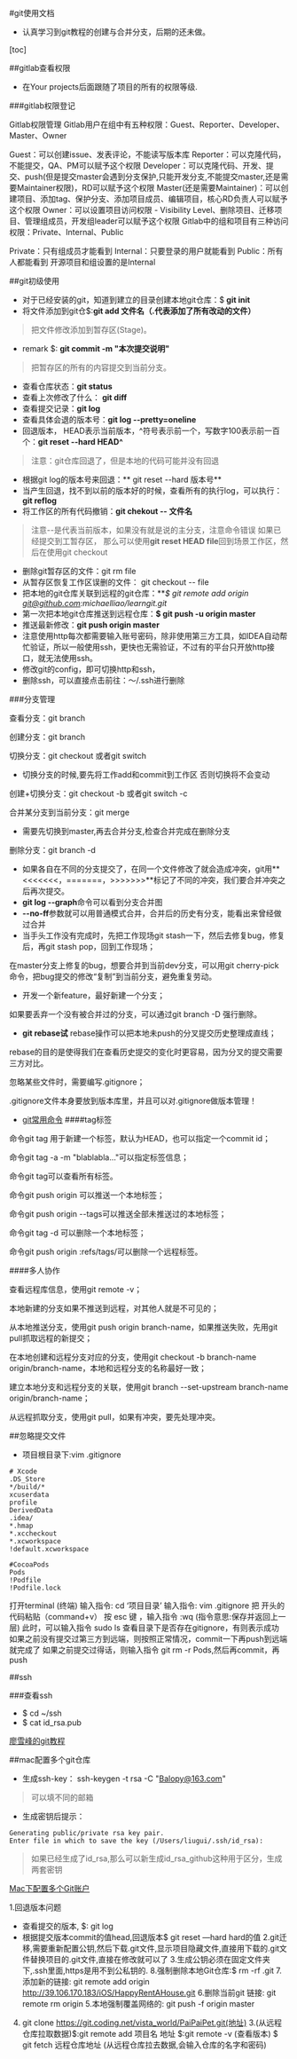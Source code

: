 #git使用文档

- 认真学习到git教程的创建与合并分支，后期的还未做。

[toc]

##gitlab查看权限

- 在Your projects后面跟随了项目的所有的权限等级.

###gitlab权限登记

Gitlab权限管理
Gitlab用户在组中有五种权限：Guest、Reporter、Developer、Master、Owner

Guest：可以创建issue、发表评论，不能读写版本库
Reporter：可以克隆代码，不能提交，QA、PM可以赋予这个权限
Developer：可以克隆代码、开发、提交、push(但是提交master会遇到分支保护,只能开发分支,不能提交master,还是需要Maintainer权限)，RD可以赋予这个权限
Master(还是需要Maintainer)：可以创建项目、添加tag、保护分支、添加项目成员、编辑项目，核心RD负责人可以赋予这个权限
Owner：可以设置项目访问权限 - Visibility Level、删除项目、迁移项目、管理组成员，开发组leader可以赋予这个权限
Gitlab中的组和项目有三种访问权限：Private、Internal、Public

Private：只有组成员才能看到
Internal：只要登录的用户就能看到
Public：所有人都能看到
开源项目和组设置的是Internal

##git初级使用

- 对于已经安装的git，知道到建立的目录创建本地git仓库：$ **git init**
- 将文件添加到git仓$:**git add 文件名（.代表添加了所有改动的文件）**
> 把文件修改添加到暂存区(Stage)。
- remark $: **git commit -m "本次提交说明"**
> 把暂存区的所有的内容提交到当前分支。
- 查看仓库状态：**git status**
- 查看上次修改了什么： **git diff**
- 查看提交记录：**git log**
- 查看具体会退的版本号：**git log --pretty=oneline**
- 回退版本，	HEAD表示当前版本，^符号表示前一个，写数字100表示前一百个：**git reset --hard HEAD^**
> 注意：git仓库回退了，但是本地的代码可能并没有回退

- 根据git log的版本号来回退：** git reset --hard 版本号**
- 当产生回退，找不到以前的版本好的时候，查看所有的执行log，可以执行：**git reflog**
- 将工作区的所有代码撤销：**git chekout -- 文件名**
> 注意--是代表当前版本，如果没有就是说的主分支，注意命令错误
> 如果已经提交到工暂存区， 那么可以使用**git reset HEAD file**回到场景工作区，然后在使用git checkout

- 删除git暂存区的文件：git rm file
- 从暂存区恢复工作区误删的文件： git checkout -- file
- 把本地的git仓库关联到远程的git仓库：***$ git remote add origin git@github.com:michaelliao/learngit.git*
- 第一次把本地git仓库推送到远程仓库：**$ git push -u origin master**
- 推送最新修改：**git push origin master**
- 注意使用http每次都需要输入账号密码，除非使用第三方工具，如IDEA自动帮忙验证，所以一般使用ssh，更快也无需验证，不过有的平台只开放http接口，就无法使用ssh。
- 修改git的config，即可切换http和ssh，
- 删除ssh，可以直接点击前往：～/.ssh进行删除

###分支管理

查看分支：git branch

创建分支：git branch <name>

切换分支：git checkout <name>或者git switch <name>

- 切换分支的时候,要先将工作add和commit到工作区 否则切换将不会变动

创建+切换分支：git checkout -b <name>或者git switch -c <name>

合并某分支到当前分支：git merge <name>

- 需要先切换到master,再去合并分支,检查合并完成在删除分支

删除分支：git branch -d <name>

- 如果各自在不同的分支提交了，在同一个文件修改了就会造成冲突，git用**<<<<<<<，=======，>>>>>>>**标记了不同的冲突，我们要合并冲突之后再次提交。
- **git log --graph**命令可以看到分支合并图
- **--no-ff**参数就可以用普通模式合并，合并后的历史有分支，能看出来曾经做过合并
- 当手头工作没有完成时，先把工作现场git stash一下，然后去修复bug，修复后，再git stash pop，回到工作现场；

在master分支上修复的bug，想要合并到当前dev分支，可以用git cherry-pick <commit>命令，把bug提交的修改“复制”到当前分支，避免重复劳动。

- 开发一个新feature，最好新建一个分支；

如果要丢弃一个没有被合并过的分支，可以通过git branch -D <name>强行删除。

- **git rebase试** rebase操作可以把本地未push的分叉提交历史整理成直线；

rebase的目的是使得我们在查看历史提交的变化时更容易，因为分叉的提交需要三方对比。

忽略某些文件时，需要编写.gitignore；

.gitignore文件本身要放到版本库里，并且可以对.gitignore做版本管理！


- [git常用命令](https://gitee.com/liaoxuefeng/learn-java/raw/master/teach/git-cheatsheet.pdf)
####tag标签

命令git tag <tagname>用于新建一个标签，默认为HEAD，也可以指定一个commit id；

命令git tag -a <tagname> -m "blablabla..."可以指定标签信息；

命令git tag可以查看所有标签。

命令git push origin <tagname>可以推送一个本地标签；

命令git push origin --tags可以推送全部未推送过的本地标签；

命令git tag -d <tagname>可以删除一个本地标签；

命令git push origin :refs/tags/<tagname>可以删除一个远程标签。

####多人协作

查看远程库信息，使用git remote -v；

本地新建的分支如果不推送到远程，对其他人就是不可见的；

从本地推送分支，使用git push origin branch-name，如果推送失败，先用git pull抓取远程的新提交；

在本地创建和远程分支对应的分支，使用git checkout -b branch-name origin/branch-name，本地和远程分支的名称最好一致；

建立本地分支和远程分支的关联，使用git branch --set-upstream branch-name origin/branch-name；

从远程抓取分支，使用git pull，如果有冲突，要先处理冲突。


##忽略提交文件

- 项目根目录下:vim .gitignore

```OC
# Xcode
.DS_Store
*/build/*
xcuserdata
profile
DerivedData
.idea/
*.hmap
*.xccheckout
*.xcworkspace
!default.xcworkspace

#CocoaPods
Pods
!Podfile
!Podfile.lock
```

打开terminal (终端)
输入指令: cd ‘项目目录’
输入指令: vim .gitignore
把 开头的代码粘贴（command+v）
按 esc 键 ，输入指令 :wq (指令意思:保存并返回上一层)
此时，可以输入指令 sudo ls 查看目录下是否存在gitignore，有则表示成功
如果之前没有提交过第三方到远端，则按照正常情况，commit一下再push到远端就完成了
如果之前提交过得话，则输入指令 git rm -r Pods,然后再commit，再push

##ssh

###查看ssh

- $ cd ~/ssh
- $ cat id_rsa.pub


[廖雪峰的git教程](https://www.liaoxuefeng.com/wiki/896043488029600/896067008724000)

##mac配置多个git仓库

- 生成ssh-key： ssh-keygen -t rsa -C "Balopy@163.com"
> 可以填不同的邮箱
- 生成密钥后提示：
```OC
Generating public/private rsa key pair.
Enter file in which to save the key (/Users/liugui/.ssh/id_rsa):
```
> 如果已经生成了id_rsa,那么可以新生成id_rsa_github这种用于区分，生成两套密钥

[Mac下配置多个Git账户](https://juejin.im/post/6844903880837300238)

1.回退版本问题
* 查看提交的版本, $: git log
* 根据提交版本commit的值head,回退版本$ git reset —hard hard的值
2.git迁移,需要重新配置公钥,然后下载.git文件,显示项目隐藏文件,直接用下载的.git文件替换项目的.git文件,直接在修改就可以了
3.生成公钥必须在固定文件夹下,.ssh里面,https是用不到公私钥的.
8.强制删除本地Git仓库:$ rm -rf .git
7.添加新的链接: git remote add origin http://39.106.170.183/iOS/HappyRentAHouse.git
6.删除当前git 链接:  git remote rm origin
5.本地强制覆盖网络的: git push -f origin master
4. git clone https://git.coding.net/vista_world/PaiPaiPet.git(地址)
3.(从远程仓库拉取数据)$:git remote add 项目名 地址     $:git remote -v  (查看版本)  $ git fetch 远程仓库地址 (从远程仓库拉去数据,会输入仓库的名字和密码)